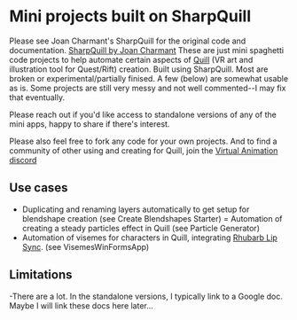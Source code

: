 
# Mini projects built on SharpQuill

Please see Joan Charmant's SharpQuill for the original code and documentation. [SharpQuill by Joan Charmant](https://github.com/JoanCharmant/SharpQuill)
These are just mini spaghetti code projects to help automate certain aspects of [Quill](https://quill.art/) (VR art and illustration tool for Quest/Rift) creation. Built using SharpQuill. Most are broken or experimental/partially finised. A few (below) are somewhat usable as is. Some projects are still very messy and not well commented--I may fix that eventually.

Please reach out if you'd like access to standalone versions of any of the mini apps, happy to share if there's interest.

Please also feel free to fork any code for your own projects. And to find a community of other using and creating for Quill, join the [Virtual Animation discord](https://discord.gg/virtual-animation-696504903060947116)

## Use cases
- Duplicating and renaming layers automatically to get setup for blendshape creation (see Create Blendshapes Starter)
= Automation of creating a steady particles effect in Quill (see Particle Generator)
- Automation of visemes for characters in Quill, integrating [Rhubarb Lip Sync](https://github.com/DanielSWolf/rhubarb-lip-sync). (see VisemesWinFormsApp)

## Limitations
-There are a lot. In the standalone versions, I typically link to a Google doc. Maybe I will link these docs here later...


